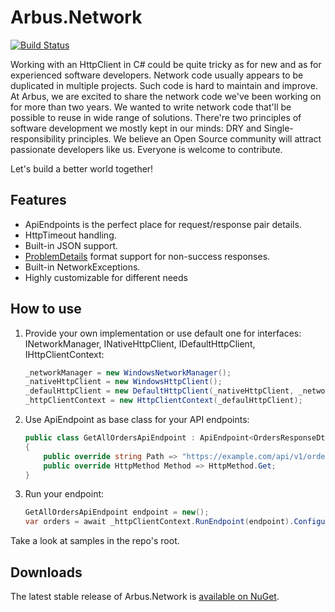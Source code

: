 # Arbus.Network
[![Build Status](https://dev.azure.com/arbus/Arbus.Network/_apis/build/status/Arbus.Network?branchName=master)](https://dev.azure.com/arbus/Arbus.Network/_build/latest?definitionId=40&branchName=master)

Working with an HttpClient in C# could be quite tricky as for new and as for experienced software developers. Network code usually appears to be duplicated in multiple projects. Such code is hard to maintain and improve.  
At Arbus, we are excited to share the network code we've been working on for more than two years. We wanted to write network code that'll be possible to reuse in wide range of solutions. There're two principles of software development we mostly kept in our minds: DRY and Single-responsibility principles. We believe an Open Source community will attract passionate developers like us. Everyone is welcome to contribute. 

Let's build a better world together!

## Features
- ApiEndpoints is the perfect place for request/response pair details.
- HttpTimeout handling.
- Built-in JSON support.
- [ProblemDetails](https://tools.ietf.org/html/rfc7807) format support for non-success responses.
- Built-in NetworkExceptions.
- Highly customizable for different needs

## How to use
1. Provide your own implementation or use default one for interfaces: INetworkManager, INativeHttpClient, IDefaultHttpClient, IHttpClientContext:
   ```c#
   _networkManager = new WindowsNetworkManager();
   _nativeHttpClient = new WindowsHttpClient();
   _defaulHttpClient = new DefaultHttpClient(_nativeHttpClient, _networkManager);
   _httpClientContext = new HttpClientContext(_defaulHttpClient);

2. Use ApiEndpoint as base class for your API endpoints:
   ```c#
   public class GetAllOrdersApiEndpoint : ApiEndpoint<OrdersResponseDto>
   {
       public override string Path => "https://example.com/api/v1/orders";
       public override HttpMethod Method => HttpMethod.Get;
   }
   ```

3. Run your endpoint:
   ```c#
   GetAllOrdersApiEndpoint endpoint = new();
   var orders = await _httpClientContext.RunEndpoint(endpoint).ConfigureAwait(false);
   ```

  Take a look at samples in the repo's root.

## Downloads

The latest stable release of Arbus.Network is [available on NuGet](https://www.nuget.org/packages/Arbus.Network/).
